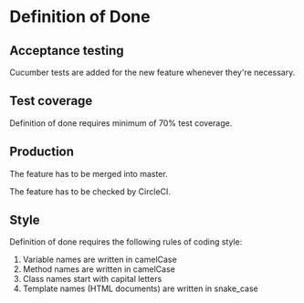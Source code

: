 # Definition of Done

## Acceptance testing

Cucumber tests are added for the new feature whenever they're necessary.

## Test coverage

Definition of done requires minimum of 70% test coverage.

## Production

The feature has to be merged into master.

The feature has to be checked by CircleCI.

## Style

Definition of done requires the following rules of coding style:

1. Variable names are written in camelCase
2. Method names are written in camelCase
3. Class names start with capital letters
4. Template names (HTML documents) are written in snake_case
